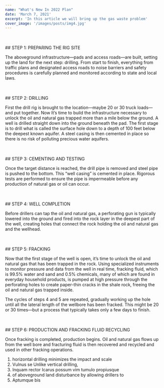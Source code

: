 ```yaml
---
name: "What's New In 2022 Plan"
date: 'March 7, 2021'
excerpt: 'In this article we will bring up the gas waste problem'
cover_image: '/images/posts/img4.jpg'
---
```


<br></br>## STEP 1: PREPARING THE RIG SITE

The aboveground infrastructure—pads and access roads—are built, setting up the land for the next step: drilling. From start to finish, everything from traffic plans and designated access roads to noise barriers and safety procedures is carefully planned and monitored according to state and local laws.

<br></br>## STEP 2: DRILLING

First the drill rig is brought to the location—maybe 20 or 30 truck loads—and put together. Now It’s time to build the infrastructure necessary to unlock the oil and natural gas trapped more than a mile below the ground. A well is drilled straight down into the ground beneath the pad. The first stage is to drill what is called the surface hole down to a depth of 100 feet below the deepest known aquifer. A steel casing is then cemented in place so there is no risk of polluting precious water aquifers.

<br></br>## STEP 3: CEMENTING AND TESTING

Once the target distance is reached, the drill pipe is removed and steel pipe is pushed to the bottom. This “well casing” is cemented in place. Rigorous tests are performed to ensure the pipe is impermeable before any production of natural gas or oil can occur.

<br></br>## STEP 4: WELL COMPLETION

Before drillers can tap the oil and natural gas, a perforating gun is typically lowered into the ground and fired into the rock layer in the deepest part of the well, creating holes that connect the rock holding the oil and natural gas and the wellhead.

<br></br>## STEP 5: FRACKING

Now that the first stage of the well is open, it’s time to unlock the oil and natural gas that has been trapped in the rock. Using specialized instruments to monitor pressure and data from the well in real time, fracking fluid, which is 99.5% water and sand and 0.5% chemicals, many of which are found in everyday household products, is pumped at high pressure through the perforating holes to create paper-thin cracks in the shale rock, freeing the oil and natural gas trapped inside.

The cycles of steps 4 and 5 are repeated, gradually working up the hole until all the lateral length of the wellbore has been fracked. This might be 20 or 30 times—but a process that typically takes only a few days to finish.

<br></br>## STEP 6: PRODUCTION AND FRACKING FLUID RECYCLING

Once fracking is completed, production begins. Oil and natural gas flows up from the well bore and fracturing fluid is then recovered and recycled and used in other fracking operations.

1. horizontal drilling minimizes the impact and scale
2. Vulnus se Unlike vertical drilling,
3. Inquam rector Icarus possum vim tumulo propiusque
4. of aboveground land disturbance by allowing drillers to
5. Aptumque bis
